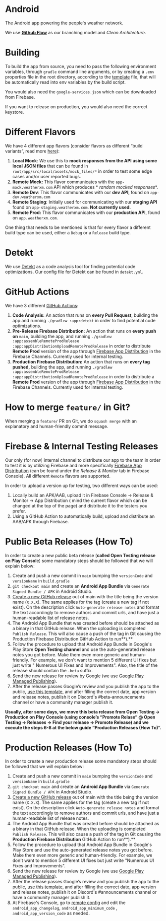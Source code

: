 # Android

The Android app powering the people's weather network.

We use **[Github Flow](https://githubflow.github.io/)** as our branching model and *Clean
Architecture*.

# Building

To build the app from source, you need to pass the following environment variables, through `gradle`
command line arguments, or by creating a `.env` properties file in the root directory, according to
the [template](https://github.com/WeatherXM/wxm-android/blob/main/.env.template) file, that will be
automatically read into env variables by the build script.

You would also need the `google-services.json` which can be downloaded from Firebase.

If you want to release on production, you would also need the correct keystore.

# Different Flavors

We have 4 different app flavors (consider flavors as different “build variants”, read
more [here](https://developer.android.com/build/build-variants)):

1. **Local Mock**: We use this to **mock responses from the API using some local JSON files** that
   can be found in `root/app/src/local/assets/mock_files/*` in order to test some edge cases and/or
   user reported bugs.
2. **Remote Mock:** This flavor communicates with the `app-mock.weatherxm.com` API which produces *
   *random mocked responses**.
3. **Remote Dev**: This flavor communicates with our **dev API**, found on `app-dev.weatherxm.com`
4. **Remote Staging:** Initially used for communicating with our **staging API** found
   on `app-staging.weatherxm.com`. **Not currently used.**
5. **Remote Prod:** This flavor communicates with our **production API**, found
   on `app.weatherxm.com`.

One thing that needs to be mentioned is that for every flavor a different build type can be used,
either a `Debug` or a `Release` build type.

# Detekt

We use [Detekt](https://github.com/detekt/detekt) as a code analysis tool for finding potential code
optimizations. Our config file for Detekt can be found in `detekt.yml`.

# GitHub Actions

We have 3 different [GitHub Actions](https://github.com/features/actions):

1. **Code Analysis:** An action that runs on **every Pull Request**, building the app and
   running `./gradlew :app:detekt` in order to find potential code optimizations.
2. **Pre-Release Firebase Distribution:** An action that runs on **every push on** `main`, building
   the app, and
   running `./gradlew :app:assembleRemoteProdRelease :app:appDistributionUploadRemoteProdRelease` in
   order to distribute **Remote Prod** version of the app
   through [Firebase App Distribution](https://firebase.google.com/docs/app-distribution) in the
   Firebase Channels. Currently used for internal testing.
3. **Production Firebase Distribution:** An action that runs on **every tag pushed,** building the
   app, and
   running `./gradlew :app:assembleRemoteProdRelease :app:appDistributionUploadRemoteProdRelease` in
   order to distribute a **Remote Prod** version of the app
   through [Firebase App Distribution](https://firebase.google.com/docs/app-distribution) in the
   Firebase Channels. Currently used for internal testing.

# How to merge `feature/` in Git?

When merging a `feature/` PR on Git, we do `squash merge` with an explanatory and human-friendly
commit message.

# Firebase & Internal Testing Releases

Our only (for now) internal channel to distribute our app to the team in order to test it is by
utilizing Firebase and more
specifically [Firebase App Distribution](https://firebase.google.com/docs/app-distribution) (can be
found under the *Release & Monitor* tab in Firebase Console). All different `Remote` flavors are
supported.

In order to upload a version up for testing, two different ways can be used:

1. Locally build an APK/AAB, upload it in Firebase Console → Release & Monitor → App Distribution (
   mind the current flavor which can be changed at the top of the page) and distribute it to the
   testers you prefer.
2. Using a GitHub Action to automatically build, upload and distribute an AAB/APK through Firebase.

# Public Beta Releases (How To)

In order to create a new public beta release (**called Open Testing release on Play Consol**e) some
mandatory steps should be followed that we will explain below:

1. Create and push a new commit in `main` bumping the `versionCode` and `versionName`
   in `build.gradle`
2. `git checkout main` and create an **Android App Bundle** via `Generate Signed Bundle / APK` in
   Android Studio.
3. [Create a new GitHub release](https://github.com/WeatherXM/wxm-android/releases/new) out of main
   with the title being the version name (`X.X.X`). The same applies for the tag (create a new tag
   if not exist). On the description click `Auto-generate release notes` and format the text
   accordingly to remove authors and commit urls, and have just a human-readable list of release
   notes.
4. The Android App Bundle that was created before should be attached as a binary in that GitHub
   release. When the uploading is completed `Publish Release`. This will also cause a push of the
   tag in Git causing the Production Firebase Distribution GitHub Action to run**).**
5. Follow the procedure to upload that Android App Bundle in Google's Play Store **Open Testing
   channel** and use the auto-generated release notes you got before. Make them even more generic
   and human-friendly. For example, we don't want to mention 5 different UI fixes but just write "
   Numerous UI Fixes and Improvements". Also, the title of the release should contain the `-beta`
   suffix.
6. Send the new release for review by Google (we
   use [Google Play Managed Publishing](https://play.google.com/console/about/publishingoverview/)).
7. After the release passes Google’s review and you publish the app to the
   public, [use this template](https://outline.weatherxm.com/doc/templates-for-update-announcements-Uiek4uZYjE),
   and after filling the correct date, app version and release notes, publish it on Discord's
   #beta-announcements channel or have a community manager publish it.

**Usually, after some days, we move this beta release from Open Testing → Production on Play
Console (using console’s “Promote Relase” @ Open Testing → Releases → Find your release → Promote
Release) and we execute the steps 6-8 at the below guide “Production Releases (How To)”.**

# Production Releases (How To)

In order to create a new production release some mandatory steps should be followed that we will
explain below:

1. Create and push a new commit in `main` bumping the `versionCode` and `versionName`
   in `build.gradle`
2. `git checkout main` and create an **Android App Bundle** via `Generate Signed Bundle / APK` in
   Android Studio.
3. [Create a new GitHub release](https://github.com/WeatherXM/wxm-android/releases/new) out of main
   with the title being the version name (`X.X.X`). The same applies for the tag (create a new tag
   if not exist). On the description click `Auto-generate release notes` and format the text
   accordingly to remove authors and commit urls, and have just a human-readable list of release
   notes.
4. The Android App Bundle that was created before should be attached as a binary in that GitHub
   release. When the uploading is completed `Publish Release`. This will also cause a push of the
   tag in Git causing the **Production Firebase Distribution** GitHub Action to run**).**
5. Follow the procedure to upload that Android App Bundle in Google's Play Store and use the
   auto-generated release notes you got before. Make them even more generic and human-friendly. For
   example, we don't want to mention 5 different UI fixes but just write "Numerous UI Fixes and
   Improvements".
6. Send the new release for review by Google (we
   use [Google Play Managed Publishing](https://play.google.com/console/about/publishingoverview/)).
7. After the release passes Google’s review and you publish the app to the
   public, [use this template](https://outline.weatherxm.com/doc/templates-for-update-announcements-Uiek4uZYjE),
   and after filling the correct date, app version and release notes, publish it on Discord's
   #announcements channel or have a community manager publish it.
8. At Firebase's Console, go
   to [remote config](https://console.firebase.google.com/u/0/project/weatherxm-321811/config) and
   edit the `android_app_changelog`, `android_app_minimum_code` , `android_app_version_code` as
   needed.

